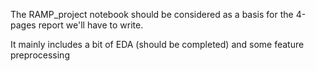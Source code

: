 The RAMP_project notebook should be considered as a basis for the 4-pages report we'll have to write.

It mainly includes a bit of EDA (should be completed) and some feature preprocessing
